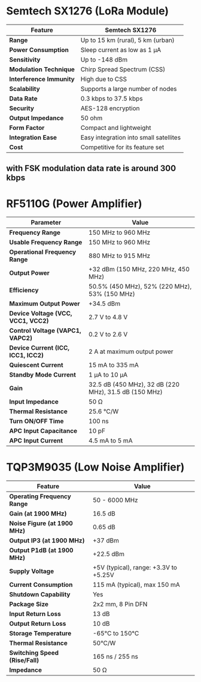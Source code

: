 # Semtech SX1276 (LoRa Module)

| Feature                         | Semtech SX1276                               | 
|---------------------------------|----------------------------------------------|
| **Range**                       | Up to 15 km (rural), 5 km (urban)            |
| **Power Consumption**           | Sleep current as low as 1 µA                 | 
| **Sensitivity**                 | Up to -148 dBm                               |
| **Modulation Technique**        | Chirp Spread Spectrum (CSS)                  |
| **Interference Immunity**       | High due to CSS                              |
| **Scalability**                 | Supports a large number of nodes             |
| **Data Rate**                   | 0.3 kbps to 37.5 kbps                        |
| **Security**                    | AES-128 encryption                           | 
| **Output Impedance**            | 50 ohm                                       | 
| **Form Factor**                 | Compact and lightweight                      | 
| **Integration Ease**            | Easy integration into small satellites       | 
| **Cost**                        | Competitive for its feature set              |

## with FSK modulation data rate is around 300 kbps


# RF5110G  (Power Amplifier)
| **Parameter**                      | **Value**                      |
|------------------------------------|--------------------------------|
| **Frequency Range**                | 150 MHz to 960 MHz             |
| **Usable Frequency Range**         | 150 MHz to 960 MHz             |
| **Operational Frequency Range**    | 880 MHz to 915 MHz             |
| **Output Power**                   | +32 dBm (150 MHz, 220 MHz, 450 MHz) |
| **Efficiency**                     | 50.5% (450 MHz), 52% (220 MHz), 53% (150 MHz) |
| **Maximum Output Power**           | +34.5 dBm                      |
| **Device Voltage (VCC, VCC1, VCC2)**| 2.7 V to 4.8 V                 |
| **Control Voltage (VAPC1, VAPC2)** | 0.2 V to 2.6 V                 |
| **Device Current (ICC, ICC1, ICC2)**| 2 A at maximum output power    |
| **Quiescent Current**              | 15 mA to 335 mA                |
| **Standby Mode Current**           | 1 µA to 10 µA                  |
| **Gain**                           | 32.5 dB (450 MHz), 32 dB (220 MHz), 31.5 dB (150 MHz) |
| **Input Impedance**                | 50 Ω                           |
| **Thermal Resistance**             | 25.6 °C/W                      |
| **Turn ON/OFF Time**               | 100 ns                         |
| **APC Input Capacitance**          | 10 pF                          |
| **APC Input Current**              | 4.5 mA to 5 mA                 |


# TQP3M9035 (Low Noise Amplifier) 
| Feature                    | Value                              |
|----------------------------|------------------------------------|
| **Operating Frequency Range**  | 50 - 6000 MHz                      |
| **Gain (at 1900 MHz)**         | 16.5 dB                            |
| **Noise Figure (at 1900 MHz)** | 0.65 dB                            |
| **Output IP3 (at 1900 MHz)**   | +37 dBm                            |
| **Output P1dB (at 1900 MHz)**  | +22.5 dBm                          |
| **Supply Voltage**             | +5V (typical), range: +3.3V to +5.25V |
| **Current Consumption**        | 115 mA (typical), max 150 mA       |
| **Shutdown Capability**        | Yes                                |
| **Package Size**              | 2x2 mm, 8 Pin DFN                  |
| **Input Return Loss**          | 13 dB                              |
| **Output Return Loss**        | 10 dB                              |
| **Storage Temperature**        | -65°C to 150°C                     |
| **Thermal Resistance**       | 50°C/W                             |
| **Switching Speed (Rise/Fall)**| 165 ns / 255 ns                    |
| **Impedance**                | 50 Ω                               |

